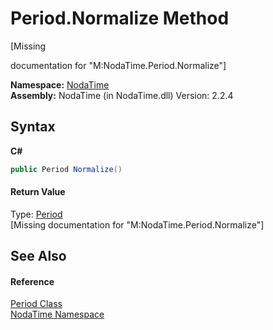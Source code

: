 # Period.Normalize Method 
 

\[Missing <summary> documentation for "M:NodaTime.Period.Normalize"\]

**Namespace:**&nbsp;<a href="N_NodaTime">NodaTime</a><br />**Assembly:**&nbsp;NodaTime (in NodaTime.dll) Version: 2.2.4

## Syntax

**C#**<br />
``` C#
public Period Normalize()
```


#### Return Value
Type: <a href="T_NodaTime_Period">Period</a><br />\[Missing <returns> documentation for "M:NodaTime.Period.Normalize"\]

## See Also


#### Reference
<a href="T_NodaTime_Period">Period Class</a><br /><a href="N_NodaTime">NodaTime Namespace</a><br />